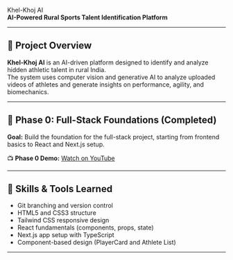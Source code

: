  Khel-Khoj AI  
**AI-Powered Rural Sports Talent Identification Platform**  

---

## 📘 Project Overview  
**Khel-Khoj AI** is an AI-driven platform designed to identify and analyze hidden athletic talent in rural India.  
The system uses computer vision and generative AI to analyze uploaded videos of athletes and generate insights on performance, agility, and biomechanics.  

---

## 🚀 Phase 0: Full-Stack Foundations (Completed)  

**Goal:** Build the foundation for the full-stack project, starting from frontend basics to React and Next.js setup.  

📺 **Phase 0 Demo:** [Watch on YouTube](https://youtu.be/z42sB5U2uBs)  

---

## 🧠 Skills & Tools Learned  
- Git branching and version control  
- HTML5 and CSS3 structure  
- Tailwind CSS responsive design  
- React fundamentals (components, props, state)  
- Next.js app setup with TypeScript  
- Component-based design (PlayerCard and Athlete List)

---

